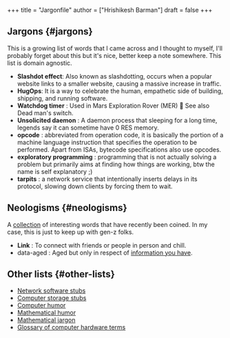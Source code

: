 +++
title = "Jargonfile"
author = ["Hrishikesh Barman"]
draft = false
+++

## Jargons {#jargons}

This is a growing list of words that I came across and I thought to myself, I'll probably forget about this but it's nice, better keep a note somewhere. This list is domain agnostic.

-   **Slashdot effect**: Also known as slashdotting, occurs when a popular website links to a smaller website, causing a massive increase in traffic.
-   **HugOps**: It is a way to celebrate the human, empathetic side of building, shipping, and running software.
-   **Watchdog timer** : Used in Mars Exploration Rover (MER) 🚀 See also Dead man's switch.
-   **Unsolicited daemon** : A daemon process that sleeping for a long time, legends say it can sometime have 0 RES memory.
-   **opcode** : abbreviated from operation code, it is basically the portion of a machine language instruction that specifies the operation to be performed. Apart from ISAs, bytecode specifications also use opcodes.
-   **exploratory programming** : programming that is not actually solving a problem but primarily aims at finding how things are working, btw the name is self explanatory ;)
-   **tarpits** : a network service that intentionally inserts delays in its protocol, slowing down clients by forcing them to wait.


## Neologisms {#neologisms}

A [collection](https://maggieappleton.com/neologisms) of interesting words that have recently been coined. In my case, this is just to keep up with gen-z folks.

-   **Link** : To connect with friends or people in person and chill.
-   data-aged : Aged but only in respect of [information you have](https://studio.ribbonfarm.com/p/superhistory-not-superintelligence).


## Other lists {#other-lists}

-   [Network software stubs](https://en.wikipedia.org/wiki/Category:Network_software_stubs)
-   [Computer storage stubs](https://en.wikipedia.org/wiki/Category:Computer_storage_stubs)
-   [Computer humor](https://en.wikipedia.org/wiki/Category:Computer_humor)
-   [Mathematical humor](https://en.wikipedia.org/wiki/Category:Mathematical_humor)
-   [Mathematical jargon](https://en.wikipedia.org/wiki/List_of_mathematical_jargon)
-   [Glossary of computer hardware terms](https://en.wikipedia.org/wiki/Glossary_of_computer_hardware_terms)
